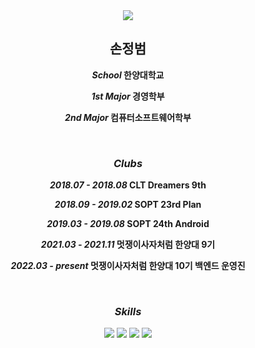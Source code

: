 <div align="center">
    <img src="https://capsule-render.vercel.app/api?type=waving&&color=0:0033ff,100:ccffff&height=200&section=header&text=JB's%20Profile&fontColor=ffffff&fontSize=50" />
</div>

<h2 align="center"><b>손정범</b></h2>
<div align="center">
    <p><b><i>School</i> 한양대학교</b></p>
    <p><b><i>1st Major</i> 경영학부</b></p>
    <p><b><i>2nd Major</i> 컴퓨터소프트웨어학부</b></p>
</div>
<br/>

<h3 align="center"><i>Clubs</i></h3>
<div align="center">
    <p><b><i>2018.07 - 2018.08</i> CLT Dreamers 9th</b></p>
    <p><b><i>2018.09 - 2019.02</i> SOPT 23rd Plan</b></p>
    <p><b><i>2019.03 - 2019.08</i> SOPT 24th Android</b></p>
    <p><b><i>2021.03 - 2021.11</i> 멋쟁이사자처럼 한양대 9기</b></p>
    <p><b><i>2022.03 - present</i> 멋쟁이사자처럼 한양대 10기 백엔드 운영진</b></p>
</div>
<br/>

<h3 align="center"><i>Skills</i></h3>
<p align="center">
    <img src="https://img.shields.io/badge/java-007396?style=for-the-badge&logo=java&logoColor=white">
    <img src="https://img.shields.io/badge/python-3776AB?style=for-the-badge&logo=python&logoColor=white">
    <img src="https://img.shields.io/badge/django-092E20?style=for-the-badge&logo=django&logoColor=white">
    <img src="https://img.shields.io/badge/github-181717?style=for-the-badge&logo=github&logoColor=white">
</p>
